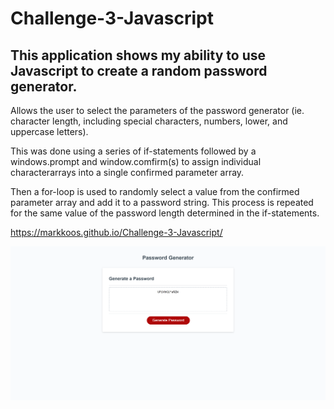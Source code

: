 # Challenge-3-Javascript

## This application shows my ability to use Javascript to create a random password generator.

Allows the user to select the parameters of the password generator (ie. character length, including special characters, numbers, lower, and uppercase letters).

This was done using a series of if-statements followed by a windows.prompt and window.comfirm(s) to assign individual characterarrays into a single confirmed parameter array.

Then a for-loop is used to randomly select a value from the confirmed parameter array and add it to a password string. This process is repeated for the same value of the password length determined in the if-statements.

https://markkoos.github.io/Challenge-3-Javascript/

![alt text](/assets/deployed.png)


